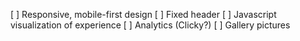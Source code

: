 [ ] Responsive, mobile-first design
[ ] Fixed header
[ ] Javascript visualization of experience
[ ] Analytics (Clicky?)
[ ] Gallery pictures